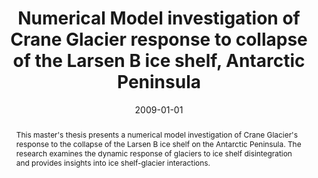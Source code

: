 ---
# Documentation: https://wowchemy.com/docs/managing-content/

title: "Numerical Model investigation of Crane Glacier response to collapse of the Larsen B ice shelf, Antarctic Peninsula"
authors: ["Adam J Campbell"]
date: 2009-01-01
doi: ""

# Schedule page publish date (NOT publication's date).
publishDate: 2009-01-01

# Publication type.
# Legend: 0 = Uncategorized; 1 = Conference paper; 2 = Journal article;
# 3 = Preprint / Working Paper; 4 = Report; 5 = Book; 6 = Book section;
# 7 = Thesis; 8 = Patent
publication_types: ["7"]

# Publication name and optional abbreviated publication name.
publication: "Portland State University. Department of Geology"
publication_short: "Portland State University"

abstract: "This master's thesis presents a numerical model investigation of Crane Glacier's response to the collapse of the Larsen B ice shelf on the Antarctic Peninsula. The research examines the dynamic response of glaciers to ice shelf disintegration and provides insights into ice shelf-glacier interactions."

# Summary. An optional shortened abstract.
summary: "Numerical modeling of Crane Glacier response to Larsen B ice shelf collapse."

tags: ["glaciology", "ice shelf", "Antarctica", "Larsen B", "Crane Glacier", "numerical modeling", "thesis"]
categories: ["research"]
featured: false

# Custom links (optional).
#   Uncomment and edit lines below to show custom links.
# links:
# - name: Follow
#   url: https://twitter.com
#   icon_pack: fab
#   icon: twitter

# Link to the journal article (replace with actual URL)
url_pdf: ""
url_code: ""
url_dataset: ""
url_poster: ""
url_project: ""
url_slides: ""
url_source: "https://journalwebsite.com/article"
url_video: ""

# Featured image
# To use, add an image named `featured.jpg/png` to your page's folder. 
# Focal points: Smart, Center, TopLeft, Top, TopRight, Left, Right, BottomLeft, Bottom, BottomRight.
image:
  caption: "Crane Glacier and Larsen B ice shelf"
  focal_point: ""
  preview_only: false

# Associated Projects (optional).
#   Associate this publication with one or more of your projects.
#   Simply enter your project's folder or file name without extension.
#   E.g. `internal-project` references `content/project/internal-project/index.md`.
#   Otherwise, set `projects: []`.
projects: []

# Slides (optional).
#   Associate this publication with Markdown slides.
#   Simply enter your slide deck's filename without extension.
#   E.g. `slides: "example"` references `content/slides/example/index.md`.
#   Otherwise, set `slides: ""`.
slides: ""
---